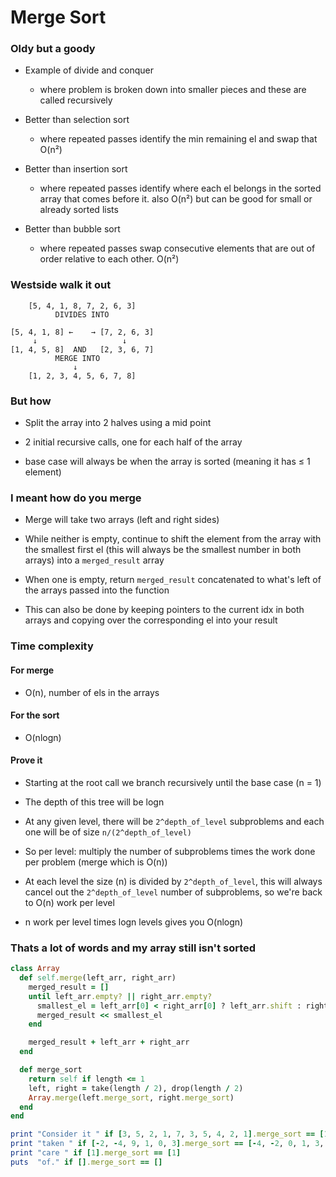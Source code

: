 # Merge Sort

### Oldy but a goody
 
- Example of divide and conquer
  - where problem is broken down into smaller pieces and these are called recursively

- Better than selection sort
  - where repeated passes identify the min remaining el and swap that O(n²)

- Better than insertion sort
  - where repeated passes identify where each el belongs in the sorted array that comes before it.  also O(n²) but can be good for small or already sorted lists

- Better than bubble sort
  - where repeated passes swap consecutive elements that are out of order relative to each other.  O(n²)

### Westside walk it out

```
    [5, 4, 1, 8, 7, 2, 6, 3]
          DIVIDES INTO

[5, 4, 1, 8] ←    → [7, 2, 6, 3]
     ↓                   ↓
[1, 4, 5, 8]  AND   [2, 3, 6, 7]
          MERGE INTO 
              ↓
    [1, 2, 3, 4, 5, 6, 7, 8]
```

### But how

- Split the array into 2 halves using a mid point

- 2 initial recursive calls, one for each half of the array

- base case will always be when the array is sorted (meaning it has ≤ 1 element)

### I meant how do you merge 

- Merge will take two arrays (left and right sides)

- While neither is empty, continue to shift the element from the array with the smallest first el (this will always be the smallest number in both arrays) into a `merged_result` array

- When one is empty, return `merged_result` concatenated to what's left of the arrays passed into the function

- This can also be done by keeping pointers to the current idx in both arrays and copying over the corresponding el into your result

### Time complexity

#### For merge

- O(n), number of els in the arrays

#### For the sort

- O(nlogn)

#### Prove it

- Starting at the root call we branch recursively until the base case (n = 1)

- The depth of this tree will be logn

- At any given level, there will be `2^depth_of_level` subproblems and each one will be of size `n/(2^depth_of_level)`

- So per level: multiply the number of subproblems times the work done per problem (merge which is O(n))

- At each level the size (n) is divided by `2^depth_of_level`, this will always cancel out the `2^depth_of_level` number of subproblems, so we're back to O(n) work per level

- n work per level times logn levels gives you O(nlogn)

### Thats a lot of words and my array still isn't sorted

```rb
class Array
  def self.merge(left_arr, right_arr)
    merged_result = []
    until left_arr.empty? || right_arr.empty?
      smallest_el = left_arr[0] < right_arr[0] ? left_arr.shift : right_arr.shift
      merged_result << smallest_el
    end

    merged_result + left_arr + right_arr
  end

  def merge_sort
    return self if length <= 1
    left, right = take(length / 2), drop(length / 2)
    Array.merge(left.merge_sort, right.merge_sort)
  end
end

print "Consider it " if [3, 5, 2, 1, 7, 3, 5, 4, 2, 1].merge_sort == [1, 1, 2, 2, 3, 3, 4, 5, 5, 7]
print "taken " if [-2, -4, 9, 1, 0, 3].merge_sort == [-4, -2, 0, 1, 3, 9]
print "care " if [1].merge_sort == [1]
puts  "of." if [].merge_sort == []
```
